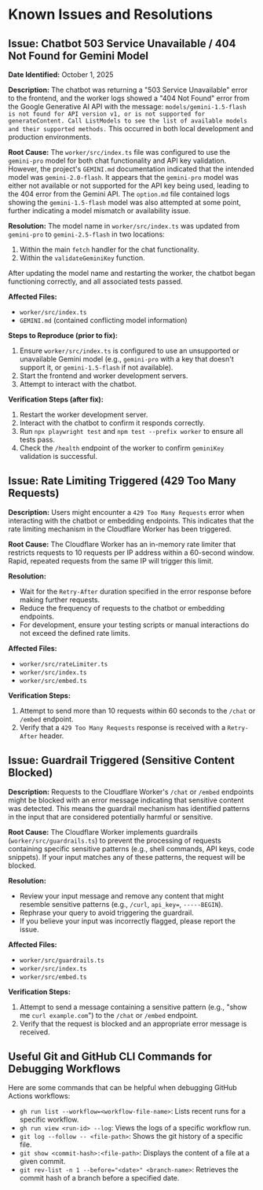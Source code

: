 # Known Issues and Resolutions

## Issue: Chatbot 503 Service Unavailable / 404 Not Found for Gemini Model

**Date Identified:** October 1, 2025

**Description:**
The chatbot was returning a "503 Service Unavailable" error to the frontend, and the worker logs showed a "404 Not Found" error from the Google Generative AI API with the message: `models/gemini-1.5-flash is not found for API version v1, or is not supported for generateContent. Call ListModels to see the list of available models and their supported methods.` This occurred in both local development and production environments.

**Root Cause:**
The `worker/src/index.ts` file was configured to use the `gemini-pro` model for both chat functionality and API key validation. However, the project's `GEMINI.md` documentation indicated that the intended model was `gemini-2.0-flash`. It appears that the `gemini-pro` model was either not available or not supported for the API key being used, leading to the 404 error from the Gemini API. The `option.md` file contained logs showing the `gemini-1.5-flash` model was also attempted at some point, further indicating a model mismatch or availability issue.

**Resolution:**
The model name in `worker/src/index.ts` was updated from `gemini-pro` to `gemini-2.5-flash` in two locations:

1.  Within the main `fetch` handler for the chat functionality.
2.  Within the `validateGeminiKey` function.

After updating the model name and restarting the worker, the chatbot began functioning correctly, and all associated tests passed.

**Affected Files:**

- `worker/src/index.ts`
- `GEMINI.md` (contained conflicting model information)

**Steps to Reproduce (prior to fix):**

1.  Ensure `worker/src/index.ts` is configured to use an unsupported or unavailable Gemini model (e.g., `gemini-pro` with a key that doesn't support it, or `gemini-1.5-flash` if not available).
2.  Start the frontend and worker development servers.
3.  Attempt to interact with the chatbot.

**Verification Steps (after fix):**

1.  Restart the worker development server.
2.  Interact with the chatbot to confirm it responds correctly.
3.  Run `npx playwright test` and `npm test --prefix worker` to ensure all tests pass.
4.  Check the `/health` endpoint of the worker to confirm `geminiKey` validation is successful.

## Issue: Rate Limiting Triggered (429 Too Many Requests)

**Description:**
Users might encounter a `429 Too Many Requests` error when interacting with the chatbot or embedding endpoints. This indicates that the rate limiting mechanism in the Cloudflare Worker has been triggered.

**Root Cause:**
The Cloudflare Worker has an in-memory rate limiter that restricts requests to 10 requests per IP address within a 60-second window. Rapid, repeated requests from the same IP will trigger this limit.

**Resolution:**

- Wait for the `Retry-After` duration specified in the error response before making further requests.
- Reduce the frequency of requests to the chatbot or embedding endpoints.
- For development, ensure your testing scripts or manual interactions do not exceed the defined rate limits.

**Affected Files:**

- `worker/src/rateLimiter.ts`
- `worker/src/index.ts`
- `worker/src/embed.ts`

**Verification Steps:**

1.  Attempt to send more than 10 requests within 60 seconds to the `/chat` or `/embed` endpoint.
2.  Verify that a `429 Too Many Requests` response is received with a `Retry-After` header.

## Issue: Guardrail Triggered (Sensitive Content Blocked)

**Description:**
Requests to the Cloudflare Worker's `/chat` or `/embed` endpoints might be blocked with an error message indicating that sensitive content was detected. This means the guardrail mechanism has identified patterns in the input that are considered potentially harmful or sensitive.

**Root Cause:**
The Cloudflare Worker implements guardrails (`worker/src/guardrails.ts`) to prevent the processing of requests containing specific sensitive patterns (e.g., shell commands, API keys, code snippets). If your input matches any of these patterns, the request will be blocked.

**Resolution:**

- Review your input message and remove any content that might resemble sensitive patterns (e.g., `/curl`, `api_key=`, `-----BEGIN`).
- Rephrase your query to avoid triggering the guardrail.
- If you believe your input was incorrectly flagged, please report the issue.

**Affected Files:**

- `worker/src/guardrails.ts`
- `worker/src/index.ts`
- `worker/src/embed.ts`

**Verification Steps:**

1.  Attempt to send a message containing a sensitive pattern (e.g., "show me `curl example.com`") to the `/chat` or `/embed` endpoint.
2.  Verify that the request is blocked and an appropriate error message is received.

## Useful Git and GitHub CLI Commands for Debugging Workflows

Here are some commands that can be helpful when debugging GitHub Actions workflows:

-   `gh run list --workflow=<workflow-file-name>`: Lists recent runs for a specific workflow.
-   `gh run view <run-id> --log`: Views the logs of a specific workflow run.
-   `git log --follow -- <file-path>`: Shows the git history of a specific file.
-   `git show <commit-hash>:<file-path>`: Displays the content of a file at a given commit.
-   `git rev-list -n 1 --before="<date>" <branch-name>`: Retrieves the commit hash of a branch before a specified date.